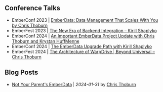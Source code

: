 ## Conference Talks

- EmberConf 2023 | [EmberData: Data Management That Scales With You by Chris Thoburn](https://www.youtube.com/watch?v=KpakmlxvT0s)
- EmberFest 2023 | [The New Era of Backend Integration – Kirill Shaplyko](https://www.youtube.com/watch?v=PKekDnJxUQY)
- EmberConf 2024 | [An Important EmberData Project Update with Chris Thoburn and Krystan HuffMenne](https://www.youtube.com/watch?v=HQiKFaTAahM)
- EmberConf 2024 | [The EmberData Upgrade Path with Kirill Shaplyko](https://www.youtube.com/watch?v=3_kTmfLG6b0)
- EmberFest 2024 | [The Architecture of WarpDrive | Beyond Universal – Chris Thoburn](https://www.youtube.com/watch?v=BCv8OgcG5vM)

## Blog Posts

- [Not Your Parent's EmberData](https://runspired.com/2024/01/31/modern-ember-data.html) | *2024-01-31* by [Chris Thoburn](https://github.com/runspired)
